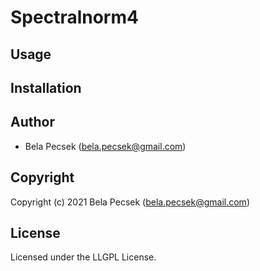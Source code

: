 # Spectralnorm4

## Usage

## Installation

## Author

* Bela Pecsek (bela.pecsek@gmail.com)

## Copyright

Copyright (c) 2021 Bela Pecsek (bela.pecsek@gmail.com)

## License

Licensed under the LLGPL License.
